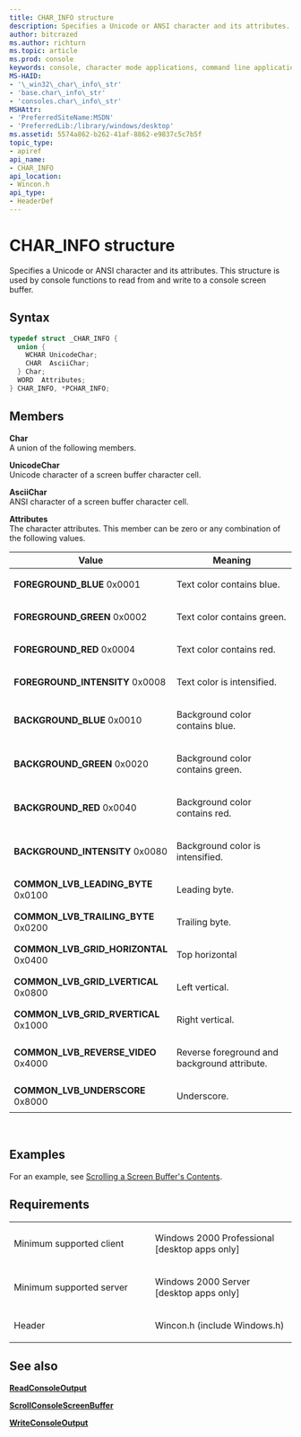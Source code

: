```yaml
---
title: CHAR_INFO structure
description: Specifies a Unicode or ANSI character and its attributes. This structure is used by console functions to read from and write to a console screen buffer.
author: bitcrazed
ms.author: richturn
ms.topic: article
ms.prod: console
keywords: console, character mode applications, command line applications, terminal applications, console api
MS-HAID:
- '\_win32\_char\_info\_str'
- 'base.char\_info\_str'
- 'consoles.char\_info\_str'
MSHAttr:
- 'PreferredSiteName:MSDN'
- 'PreferredLib:/library/windows/desktop'
ms.assetid: 5574a862-b262-41af-8862-e9837c5c7b5f
topic_type:
- apiref
api_name:
- CHAR_INFO
api_location:
- Wincon.h
api_type:
- HeaderDef
---
```


# CHAR\_INFO structure


Specifies a Unicode or ANSI character and its attributes. This structure is used by console functions to read from and write to a console screen buffer.

Syntax
------

```C
typedef struct _CHAR_INFO {
  union {
    WCHAR UnicodeChar;
    CHAR  AsciiChar;
  } Char;
  WORD  Attributes;
} CHAR_INFO, *PCHAR_INFO;
```

Members
-------

**Char**  
A union of the following members.

**UnicodeChar**  
Unicode character of a screen buffer character cell.

**AsciiChar**  
ANSI character of a screen buffer character cell.

**Attributes**  
The character attributes. This member can be zero or any combination of the following values.

<table>
<colgroup>
<col width="50%" />
<col width="50%" />
</colgroup>
<thead>
<tr class="header">
<th>Value</th>
<th>Meaning</th>
</tr>
</thead>
<tbody>
<tr class="odd">
<td><span id="FOREGROUND_BLUE"></span><span id="foreground_blue"></span>
<strong>FOREGROUND_BLUE</strong>
0x0001</td>
<td><p>Text color contains blue.</p></td>
</tr>
<tr class="even">
<td><span id="FOREGROUND_GREEN"></span><span id="foreground_green"></span>
<strong>FOREGROUND_GREEN</strong>
0x0002</td>
<td><p>Text color contains green.</p></td>
</tr>
<tr class="odd">
<td><span id="FOREGROUND_RED"></span><span id="foreground_red"></span>
<strong>FOREGROUND_RED</strong>
0x0004</td>
<td><p>Text color contains red.</p></td>
</tr>
<tr class="even">
<td><span id="FOREGROUND_INTENSITY"></span><span id="foreground_intensity"></span>
<strong>FOREGROUND_INTENSITY</strong>
0x0008</td>
<td><p>Text color is intensified.</p></td>
</tr>
<tr class="odd">
<td><span id="BACKGROUND_BLUE"></span><span id="background_blue"></span>
<strong>BACKGROUND_BLUE</strong>
0x0010</td>
<td><p>Background color contains blue.</p></td>
</tr>
<tr class="even">
<td><span id="BACKGROUND_GREEN"></span><span id="background_green"></span>
<strong>BACKGROUND_GREEN</strong>
0x0020</td>
<td><p>Background color contains green.</p></td>
</tr>
<tr class="odd">
<td><span id="BACKGROUND_RED"></span><span id="background_red"></span>
<strong>BACKGROUND_RED</strong>
0x0040</td>
<td><p>Background color contains red.</p></td>
</tr>
<tr class="even">
<td><span id="BACKGROUND_INTENSITY"></span><span id="background_intensity"></span>
<strong>BACKGROUND_INTENSITY</strong>
0x0080</td>
<td><p>Background color is intensified.</p></td>
</tr>
<tr class="odd">
<td><span id="COMMON_LVB_LEADING_BYTE"></span><span id="common_lvb_leading_byte"></span>
<strong>COMMON_LVB_LEADING_BYTE</strong>
0x0100</td>
<td><p>Leading byte.</p></td>
</tr>
<tr class="even">
<td><span id="COMMON_LVB_TRAILING_BYTE"></span><span id="common_lvb_trailing_byte"></span>
<strong>COMMON_LVB_TRAILING_BYTE</strong>
0x0200</td>
<td><p>Trailing byte.</p></td>
</tr>
<tr class="odd">
<td><span id="COMMON_LVB_GRID_HORIZONTAL"></span><span id="common_lvb_grid_horizontal"></span>
<strong>COMMON_LVB_GRID_HORIZONTAL</strong>
0x0400</td>
<td><p>Top horizontal</p></td>
</tr>
<tr class="even">
<td><span id="COMMON_LVB_GRID_LVERTICAL"></span><span id="common_lvb_grid_lvertical"></span>
<strong>COMMON_LVB_GRID_LVERTICAL</strong>
0x0800</td>
<td><p>Left vertical.</p></td>
</tr>
<tr class="odd">
<td><span id="COMMON_LVB_GRID_RVERTICAL"></span><span id="common_lvb_grid_rvertical"></span>
<strong>COMMON_LVB_GRID_RVERTICAL</strong>
0x1000</td>
<td><p>Right vertical.</p></td>
</tr>
<tr class="even">
<td><span id="COMMON_LVB_REVERSE_VIDEO"></span><span id="common_lvb_reverse_video"></span>
<strong>COMMON_LVB_REVERSE_VIDEO</strong>
0x4000</td>
<td><p>Reverse foreground and background attribute.</p></td>
</tr>
<tr class="odd">
<td><span id="COMMON_LVB_UNDERSCORE"></span><span id="common_lvb_underscore"></span>
<strong>COMMON_LVB_UNDERSCORE</strong>
0x8000</td>
<td><p>Underscore.</p></td>
</tr>
<tr class="even">
</tr>
<tr class="odd">
</tr>
<tr class="even">
</tr>
<tr class="odd">
</tr>
<tr class="even">
</tr>
<tr class="odd">
</tr>
<tr class="even">
</tr>
<tr class="odd">
</tr>
<tr class="even">
</tr>
<tr class="odd">
</tr>
<tr class="even">
</tr>
<tr class="odd">
</tr>
<tr class="even">
</tr>
</tbody>
</table>

 

Examples
--------

For an example, see [Scrolling a Screen Buffer's Contents](scrolling-a-screen-buffer-s-contents.md).

Requirements
------------

<table>
<colgroup>
<col width="50%" />
<col width="50%" />
</colgroup>
<tbody>
<tr class="odd">
<td><p>Minimum supported client</p></td>
<td><p>Windows 2000 Professional [desktop apps only]</p></td>
</tr>
<tr class="even">
<td><p>Minimum supported server</p></td>
<td><p>Windows 2000 Server [desktop apps only]</p></td>
</tr>
<tr class="odd">
<td><p>Header</p></td>
<td>Wincon.h (include Windows.h)</td>
</tr>
</tbody>
</table>

## <span id="see_also"></span>See also


[**ReadConsoleOutput**](readconsoleoutput.md)

[**ScrollConsoleScreenBuffer**](scrollconsolescreenbuffer.md)

[**WriteConsoleOutput**](writeconsoleoutput.md)

 

 




